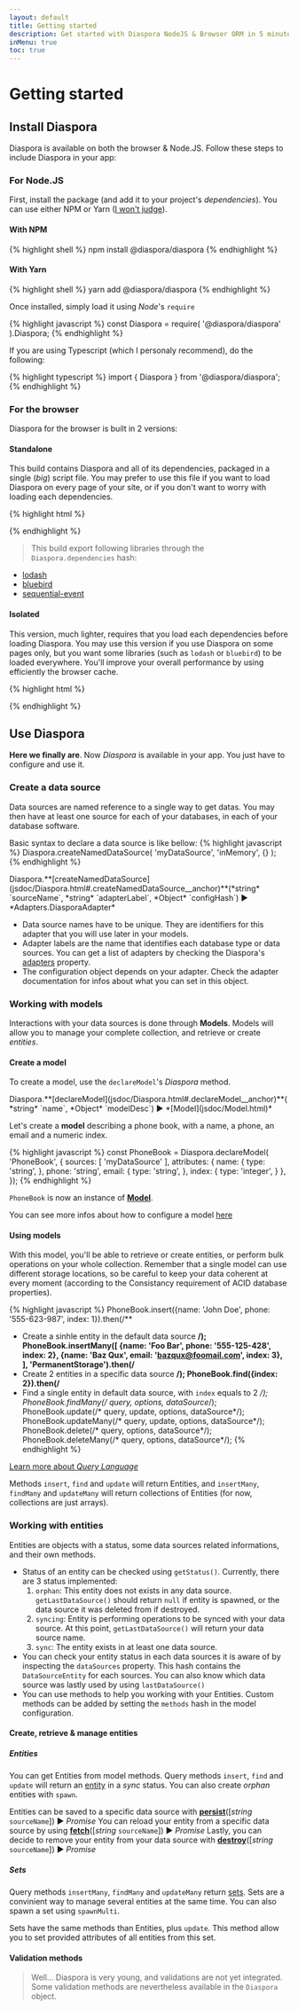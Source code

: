 ```yaml
---
layout: default
title: Getting started
description: Get started with Diaspora NodeJS & Browser ORM in 5 minutes. These quick steps will help you to create your own models on your own data-sources.
inMenu: true
toc: true
---
```


# Getting started

## Install Diaspora

Diaspora is available on both the browser & Node.JS. Follow these steps to include Diaspora in your app:

### For Node.JS

First, install the package (and add it to your project's *dependencies*). You can use either NPM or Yarn ([I won't judge](https://hackernoon.com/its-ok-to-not-use-yarn-f28dc766ef32)).

<div class="tabs tabs-code">
<div class="tab" data-ref="npm">

#### With NPM

{% highlight shell %}
npm install @diaspora/diaspora
{% endhighlight %}
</div>

<div class="tab" data-ref="yarn">

#### With Yarn

{% highlight shell %}
yarn add @diaspora/diaspora
{% endhighlight %}
</div>
</div>

Once installed, simply load it using *Node*'s `require`

{% highlight javascript %}
const Diaspora = require( '@diaspora/diaspora' ).Diaspora;
{% endhighlight %}

If you are using Typescript (which I personaly recommend), do the following:

{% highlight typescript %}
import { Diaspora } from '@diaspora/diaspora';
{% endhighlight %}

### For the browser

Diaspora for the browser is built in 2 versions:

#### Standalone

This build contains Diaspora and all of its dependencies, packaged in a single (*big*) script file. You may prefer to use this file if you want to load Diaspora on every page of your site, or if you don't want to worry with loading each dependencies.

{% highlight html %}
<html>
	<head><!-- Your document's `head` --></head>
	<body>
		<!-- Your page content -->
		<script type="text/javascript" src="diaspora.min.js"></script>
		<script type="text/javascript" src="..."></script><!-- Load here your main page script. -->
	</body>
</html>
{% endhighlight %}

> This build export following libraries through the `Diaspora.dependencies` hash:
  * [lodash](https://lodash.com/)
  * [bluebird](http://bluebirdjs.com/docs/getting-started.html)
  * [sequential-event](https://www.npmjs.com/package/sequential-event)

#### Isolated

This version, much lighter, requires that you load each dependencies before loading Diaspora. You may use this version if you use Diaspora on some pages only, but you want some libraries (such as `lodash` or `bluebird`) to be loaded everywhere. You'll improve your overall performance by using efficiently the browser cache.

{% highlight html %}
<html>
	<head><!-- Your document's `head` --></head>
	<body>
		<!-- Your page content -->
		<script type="text/javascript" src="lodash.min.js"></script>
		<script type="text/javascript" src="bluebird.min.js"></script>
		<script type="text/javascript" src="check-types.min.js"></script>
		<script type="text/javascript" src="sequential-event.min.js"></script>
		<script type="text/javascript" src="diaspora.min.js"></script>
		<script type="text/javascript" src="..."></script><!-- Load here your main page script. -->
	</body>
</html>
{% endhighlight %}

## Use Diaspora

**Here we finally are**. Now *Diaspora* is available in your app. You just have to configure and use it.

### Create a data source

Data sources are named reference to a single way to get datas. You may then have at least one source for each of your databases, in each of your database software.

Basic syntax to declare a data source is like bellow:
{% highlight javascript %}
Diaspora.createNamedDataSource( 'myDataSource', 'inMemory', {} );
{% endhighlight %}

<div class="note">
Diaspora.**[createNamedDataSource](jsdoc/Diaspora.html#.createNamedDataSource__anchor)**(*string* `sourceName`, *string* `adapterLabel`, *Object* `configHash`) ► *Adapters.DiasporaAdapter*
</div>

* Data source names have to be unique. They are identifiers for this adapter that you will use later in your models.
* Adapter labels are the name that identifies each database type or data sources. You can get a list of adapters by checking the Diaspora's [adapters](jsdoc/Diaspora.html#.adapters__anchor) property.
* The configuration object depends on your adapter. Check the adapter documentation for infos about what you can set in this object.

### Working with models

Interactions with your data sources is done through **Models**. Models will allow you to manage your complete collection, and retrieve or create *entities*.

#### Create a model

To create a model, use the `declareModel`'s *Diaspora* method.

<div class="note">
Diaspora.**[declareModel](jsdoc/Diaspora.html#.declareModel__anchor)**( *string* `name`, *Object* `modelDesc`) ► *[Model](jsdoc/Model.html)*
</div>

Let's create a **model** describing a phone book, with a name, a phone, an email and a numeric index.

{% highlight javascript %}
const PhoneBook = Diaspora.declareModel( 'PhoneBook', {
	sources:    [ 'myDataSource' ],
	attributes: {
		name: {
			type: 'string',
		},
		phone: 'string',
		email: {
			type: 'string',
		},
		index: {
			type: 'integer',
		}
	},
});
{% endhighlight %}

`PhoneBook` is now an instance of **[Model](jsdoc/Model.html)**.

You can see more infos about how to configure a model [here](#)

#### Using models

With this model, you'll be able to retrieve or create entities, or perform bulk operations on your whole collection. Remember that a single model can use different storage locations, so be careful to keep your data coherent at every moment (according to the Consistancy requirement of ACID database properties).

{% highlight javascript %}
PhoneBook.insert({name: 'John Doe', phone: '555-623-987', index: 1}).then(/**
 * Create a sinhle entity in the default data source
 **/);
PhoneBook.insertMany([
	{name: 'Foo Bar', phone: '555-125-428', index: 2},
	{name: 'Baz Qux', email: 'bazqux@foomail.com', index: 3},
], 'PermanentStorage').then(/**
 * Create 2 entities in a specific data source
 **/);
PhoneBook.find({index: 2}).then(/**
 * Find a single entity in default data source, with `index` equals to 2
 **/);
 PhoneBook.findMany(/* query, options, dataSource*/);
 PhoneBook.update(/* query, update, options, dataSource*/);
 PhoneBook.updateMany(/* query, update, options, dataSource*/);
 PhoneBook.delete(/* query, options, dataSource*/);
 PhoneBook.deleteMany(/* query, options, dataSource*/);
{% endhighlight %}

<a href="query-language.html" class="btn">Learn more about *Query Language*</a>

Methods `insert`, `find` and `update` will return Entities, and `insertMany`, `findMany` and `updateMany` will return collections of Entities (for now, collections are just arrays).

### Working with entities

Entities are objects with a status, some data sources related informations, and their own methods.

 * Status of an entity can be checked using `getStatus()`.  Currently, there are 3 status implemented:
   1. `orphan`: This entity does not exists in any data source. `getLastDataSource()` should return `null` if entity is spawned, or the data source it was deleted from if destroyed.
   1. `syncing`: Entity is performing operations to be synced with your data source. At this point, `getLastDataSource()` will return your data source name.
   1. `sync`: The entity exists in at least one data source.
 * You can check your entity status in each data sources it is aware of by inspecting the `dataSources` property. This hash contains the `DataSourceEntity` for each sources. You can also know which data source was lastly used by using `lastDataSource()`
 * You can use methods to help you working with your Entities. Custom methods can be added by setting the `methods` hash in the model configuration.

#### Create, retrieve & manage entities

##### Entities

You can get Entities from model methods. Query methods `insert`, `find` and `update` will return an [entity](jsdoc/Entity.html) in a *sync* status. You can also create *orphan* entities with `spawn`.

Entities can be saved to a specific data source with **[persist](jsdoc/Entity.html#persist)**([*string* `sourceName`]) ► *Promise*
You can reload your entity from a specific data source by using **[fetch](jsdoc/Entity.html#fetch)**([*string* `sourceName`]) ► *Promise*
Lastly, you can decide to remove your entity from your data source with **[destroy](jsdoc/Entity.html#destroy)**([*string* `sourceName`]) ► *Promise*

##### Sets

Query methods `insertMany`, `findMany` and `updateMany` return [sets](jsdoc/Set.html). Sets are a convinient way to manage several entities at the same time. You can also spawn a set using `spawnMulti`.

Sets have the same methods than Entities, plus `update`. This method allow you to set provided attributes of all entities from this set.

#### Validation methods

> Well... Diaspora is very young, and validations are not yet integrated. Some validation methods are nevertheless available in the `Diaspora` object.